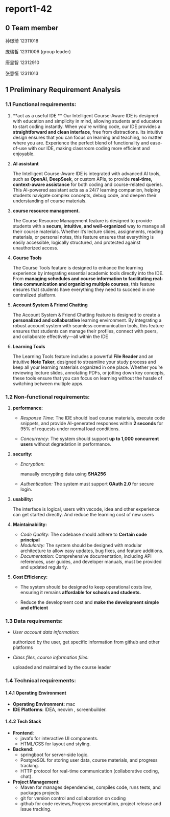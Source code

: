 # report1-42

## 0 Team member

孙璟琦 12311018

庞瑞哲 12311006 (group leader)

唐显智 12312910

张意恒 12311013

## 1 Preliminary Requirement Analysis

### 1.1 Functional requirements:

1. **act as a useful IDE **
   Our Intelligent Course-Aware IDE is designed with education and simplicity in mind, allowing students and educators to start coding instantly. When you're writing code, our IDE provides a **straightforward and clean interface**, free from distractions. Its intuitive design ensures that you can focus on learning and teaching, no matter where you are. Experience the perfect blend of functionality and ease-of-use with our IDE, making classroom coding more efficient and enjoyable. 

2. **AI assistant**

   The Intelligent Course-Aware IDE is integrated with advanced AI tools, such as **OpenAI**, **DeepSeek**, or custom APIs, to provide **real-time, context-aware assistance** for both coding and course-related queries. This AI-powered assistant acts as a 24/7 learning companion, helping students navigate complex concepts, debug code, and deepen their understanding of course materials. 

3. **course resource management.**

   The Course Resource Management feature is designed to provide students with a **secure, intuitive, and well-organized** way to manage all their course materials. Whether it’s lecture slides, assignments, reading materials, or personal notes, this feature ensures that everything is easily accessible, logically structured, and protected against unauthorized access.

4. **Course Tools**

   The Course Tools feature is designed to enhance the learning experience by integrating essential academic tools directly into the IDE. From **managing schedules and course information to facilitating real-time communication and organizing multiple courses**, this feature ensures that students have everything they need to succeed in one centralized platform.

5. **Account System & Friend Chatting**

   The Account System & Friend Chatting feature is designed to create a **personalized and collaborative** learning environment. By integrating a robust account system with seamless communication tools, this feature ensures that students can manage their profiles, connect with peers, and collaborate effectively—all within the IDE

6. **Learning Tools**

   The Learning Tools feature includes a powerful **File Reader** and an intuitive **Note Taker**, designed to streamline your study process and keep all your learning materials organized in one place. Whether you’re reviewing lecture slides, annotating PDFs, or jotting down key concepts, these tools ensure that you can focus on learning without the hassle of switching between multiple apps.

   

### 1.2 Non-functional requirements:

1. **performance:**

   - *Response Time:*
     The IDE should load course materials, execute code snippets, and provide AI-generated responses within **2 seconds** for 95% of requests under normal load conditions.

   - *Concurrency:*
     The system should support **up to 1,000 concurrent users** without degradation in performance.

2. **security:**

   - *Encryption:*

     manually encrypting data using **SHA256**

   - *Authentication:*
     The system must support **OAuth 2.0** for secure login.

3. **usability:**

   The interface is logical, users with vscode, idea and other experience can get started directly. And reduce the learning cost of new users

4. **Maintainability:**

   - *Code Quality:*
     The codebase should adhere to **Certain code principal**
   - *Modularity:*
     The system should be designed with modular architecture to allow easy updates, bug fixes, and feature additions.
   - *Documentation:*
     Comprehensive documentation, including API references, user guides, and developer manuals, must be provided and updated regularly.

5. **Cost Efficiency:**

   - The system should be designed to keep operational costs low, ensuring it remains **affordable for schools and students.**

   - Reduce the development cost and **make the development simple and efficient**



### 1.3 Data requirements:

- *User account data information:* 

  authorized by the user, get specific information from github and other platforms

- *Class files, course information files:* 

  uploaded and maintained by the course leader



### 1.4 Technical requirements:

#### 1.4.1 Operating Environment

- **Operating Environment:** mac
- **IDE Platforms**: IDEA, neovim , screenbuilder.

#### 1.4.2 Tech Stack

- **Frontend**:
  - javafx for interactive UI components.
  - HTML/CSS for layout and styling.
- **Backend**:
  - springboot for server-side logic.
  - PostgreSQL for storing user data, course materials, and progress tracking.
  - HTTP protocol for real-time communication (collaborative coding, chat).
- **Project Management**:
  - Maven for manages dependencies, compiles code, runs tests, and packages projects
  - git for version control and collaboration on coding
  - github for code reviews,Progress presentation, project release and issue tracking.

















